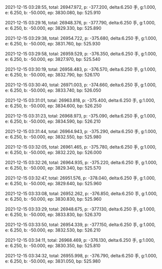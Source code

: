 2021-12-15 03:28:55, total: 26947.972, p: -377.200, delta:6.250 手, g:1.000, e: 6.250, b: -50.000, ep: 3830.080, bp: 525.910

2021-12-15 03:29:16, total: 26948.376, p: -377.790, delta:6.250 手, g:1.000, e: 6.250, b: -50.000, ep: 3829.330, bp: 525.890

2021-12-15 03:29:38, total: 26954.722, p: -375.680, delta:6.250 手, g:1.000, e: 6.250, b: -50.000, ep: 3831.760, bp: 525.930

2021-12-15 03:29:58, total: 26959.529, p: -376.350, delta:6.250 手, g:1.000, e: 6.250, b: -50.000, ep: 3827.970, bp: 525.540

2021-12-15 03:30:19, total: 26958.483, p: -376.570, delta:6.250 手, g:1.000, e: 6.250, b: -50.000, ep: 3832.790, bp: 526.170

2021-12-15 03:30:40, total: 26971.003, p: -374.660, delta:6.250 手, g:1.000, e: 6.250, b: -50.000, ep: 3833.740, bp: 526.050

2021-12-15 03:31:01, total: 26963.818, p: -375.400, delta:6.250 手, g:1.000, e: 6.250, b: -50.000, ep: 3834.600, bp: 526.250

2021-12-15 03:31:23, total: 26968.973, p: -375.090, delta:6.250 手, g:1.000, e: 6.250, b: -50.000, ep: 3834.590, bp: 526.210

2021-12-15 03:31:44, total: 26964.943, p: -375.290, delta:6.250 手, g:1.000, e: 6.250, b: -50.000, ep: 3832.550, bp: 525.980

2021-12-15 03:32:05, total: 26961.465, p: -375.780, delta:6.250 手, g:1.000, e: 6.250, b: -50.000, ep: 3832.220, bp: 526.000

2021-12-15 03:32:26, total: 26964.935, p: -375.220, delta:6.250 手, g:1.000, e: 6.250, b: -50.000, ep: 3829.340, bp: 525.570

2021-12-15 03:32:47, total: 26951.576, p: -378.040, delta:6.250 手, g:1.000, e: 6.250, b: -50.000, ep: 3829.640, bp: 525.960

2021-12-15 03:33:08, total: 26952.262, p: -376.850, delta:6.250 手, g:1.000, e: 6.250, b: -50.000, ep: 3830.830, bp: 525.960

2021-12-15 03:33:29, total: 26948.675, p: -377.130, delta:6.250 手, g:1.000, e: 6.250, b: -50.000, ep: 3833.830, bp: 526.370

2021-12-15 03:33:50, total: 26954.339, p: -377.150, delta:6.250 手, g:1.000, e: 6.250, b: -50.000, ep: 3832.530, bp: 526.210

2021-12-15 03:34:11, total: 26968.469, p: -376.130, delta:6.250 手, g:1.000, e: 6.250, b: -50.000, ep: 3830.350, bp: 525.810

2021-12-15 03:34:32, total: 26955.998, p: -376.790, delta:6.250 手, g:1.000, e: 6.250, b: -50.000, ep: 3831.050, bp: 525.980